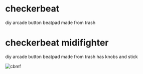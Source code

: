 # checkerbeat
diy arcade button beatpad made from trash

# checkerbeat midifighter
diy arcade button beatpad made from trash
has knobs and stick

![cbmf](./images/checkerbeat_midifighter.jpg)
